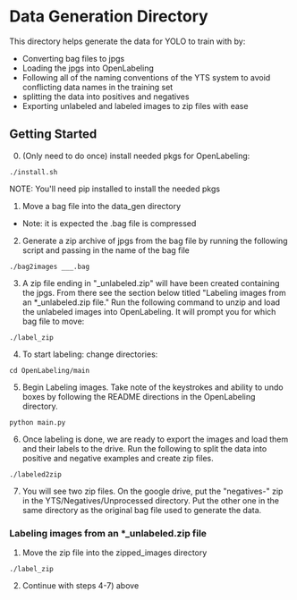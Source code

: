 # Data Generation Directory

This directory helps generate the data for YOLO to train with by:
- Converting bag files to jpgs 
- Loading the jpgs into OpenLabeling
- Following all of the naming conventions of the YTS system to avoid conflicting data names in the training set
- splitting the data into positives and negatives
- Exporting unlabeled and labeled images to zip files with ease

## Getting Started
0. (Only need to do once) install needed pkgs for OpenLabeling:
```
./install.sh
```
NOTE: You'll need pip installed to install the needed pkgs
1. Move a bag file into the data_gen directory
- Note: it is expected the .bag file is compressed
2. Generate a zip archive of jpgs from the bag file by running the following script and passing in the name of the bag file
```
./bag2images ___.bag
```
3. A zip file ending in "_unlabeled.zip" will have been created containing the jpgs. From there see the section below titled "Labeling images from an *_unlabeled.zip file." Run the following command to unzip and load the unlabeled images into OpenLabeling. It will prompt you for which bag file to move:
```
./label_zip
```
4. To start labeling: change directories: 
```
cd OpenLabeling/main
```
5. Begin Labeling images. Take note of the keystrokes and ability to undo boxes by following the README directions in the OpenLabeling directory.
```
python main.py
```
6. Once labeling is done, we are ready to export the images and load them and their labels to the drive. Run the following to split the data into positive and negative examples and create zip files.
```
./labeled2zip
```
7. You will see two zip files. On the google drive, put the "negatives-" zip in the YTS/Negatives/Unprocessed directory. Put the other one in the same directory as the original bag file used to generate the data.

### Labeling images from an *_unlabeled.zip file
1. Move the zip file into the zipped_images directory
```
./label_zip
```
2. Continue with steps 4-7) above

